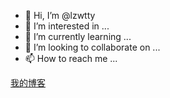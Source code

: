 - 👋 Hi, I’m @lzwtty
- 👀 I’m interested in ...
- 🌱 I’m currently learning ...
- 💞️ I’m looking to collaborate on ...
- 📫 How to reach me ...

[我的博客](lzwtty.github.io)

<!---
lzwtty/lzwtty is a ✨ special ✨ repository because its `README.md` (this file) appears on your GitHub profile.
You can click the Preview link to take a look at your changes.
--->
